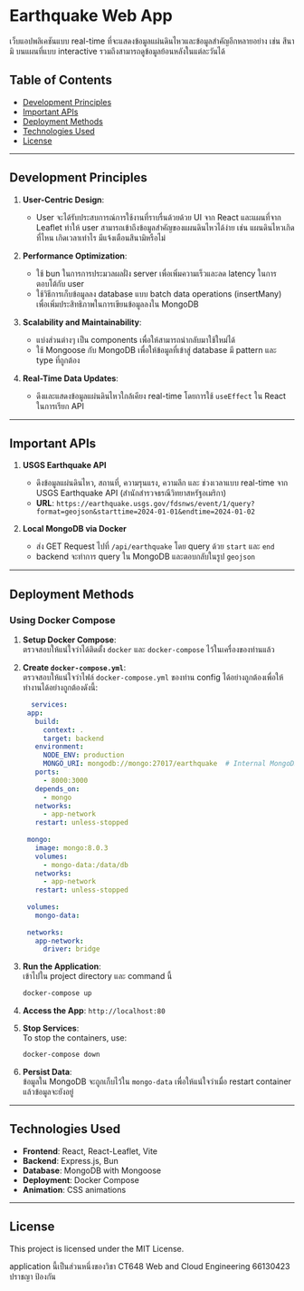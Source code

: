 # Earthquake Web App  

เว็บแอปพลิเคชันแบบ real-time ที่จะแสดงข้อมูลแผ่นดินไหวและข้อมูลสำคัญอีกหลายอย่าง เช่น สึนามิ บนแผนที่แบบ interactive รวมถึงสามารถดูข้อมูลย้อนหลังในแต่ละวันได้

## Table of Contents  
- [Development Principles](#development-principles)  
- [Important APIs](#important-apis)  
- [Deployment Methods](#deployment-methods)  
- [Technologies Used](#technologies-used)  
- [License](#license)  

---

## Development Principles  

1. **User-Centric Design**:  
   - User จะได้รับประสบการณ์การใช้งานที่ราบรื่นด้วยด้วย UI จาก React และแผนที่จาก Leaflet ทำให้ user สามารถเข้าถึงข้อมูลสำคัญของแผนดินไหวได้ง่าย เช่น แผนดินไหวเกิดที่ไหน เกิดเวลาเท่าไร มีแจ้งเตือนสึนามิหรือไม่

2. **Performance Optimization**:  
   - ใช้ bun ในการการประมวลผลฝั่ง server เพื่อเพิ่มความเร็วและลด latency ในการตอบโต้กับ user  
   - ใช้วิธีการเก็บข้อมูลลง database แบบ batch data operations (insertMany) เพื่อเพิ่มประสิทธิภาพในการเขียนข้อมูลลงใน MongoDB

3. **Scalability and Maintainability**:  
   - แบ่งส่วนต่างๆ เป็น components เพื่อให้สามารถนำกลับมาใช้ใหม่ได้
   - ใช้ Mongoose กับ MongoDB เพื่อให้ข้อมูลที่เข้าสู่ database มี pattern และ type ที่ถูกต้อง

4. **Real-Time Data Updates**:  
   - ดึงและแสดงข้อมูลแผ่นดินไหวใกล้เคียง real-time โดยการใช้ `useEffect` ใน React ในการเรียก API

---

## Important APIs  

1. **USGS Earthquake API**  
   - ดึงข้อมูลแผ่นดินไหว, สถานที่, ความรุนแรง, ความลึก และ ช่วงเวลาแบบ real-time จาก USGS Earthquake API (สำนักสำรวจธรณีวิทยาสหรัฐอเมริกา)
   - **URL**: `https://earthquake.usgs.gov/fdsnws/event/1/query?format=geojson&starttime=2024-01-01&endtime=2024-01-02`  

2. **Local MongoDB via Docker**  
   - ส่ง GET Request ไปที่ `/api/earthquake` โดย query ด้วย `start` และ `end`
   - backend จะทำการ query ใน MongoDB และตอบกลับในรูป `geojson`

---

## Deployment Methods  

### Using Docker Compose   

1. **Setup Docker Compose**:  
   ตรวจสอบให้แน่ใจว่าได้ติดตั้ง `docker` และ `docker-compose` ไว้ในเครื่องของท่านแล้ว

2. **Create `docker-compose.yml`**:  
   ตรวจสอบให้แน่ใจว่าไฟล์ `docker-compose.yml` ของท่าน config ได้อย่างถูกต้องเพื่อให้ทำงานได้อย่างถูกต้องดังนี้: 

   ```yaml
     services:
    app:
      build:
        context: .
        target: backend
      environment:
        NODE_ENV: production
        MONGO_URI: mongodb://mongo:27017/earthquake  # Internal MongoDB connection
      ports:
        - 8000:3000
      depends_on:
        - mongo
      networks:
        - app-network
      restart: unless-stopped
  
    mongo:
      image: mongo:8.0.3
      volumes:
        - mongo-data:/data/db 
      networks:
        - app-network
      restart: unless-stopped
  
    volumes:
      mongo-data:
    
    networks:
      app-network:
        driver: bridge
   ```
   


3. **Run the Application**:  
   เข้าไปใน project directory และ command นี้ 
   ```bash
   docker-compose up
   ```

4. **Access the App**:
   `http://localhost:80`

6. **Stop Services**:  
   To stop the containers, use:  
   ```bash
   docker-compose down
   ```

7. **Persist Data**:  
   ข้อมูลใน MongoDB จะถูกเก็บไว้ใน `mongo-data` เพื่อให้แน่ใจว่าเมื่อ restart container แล้วข้อมูลจะยังอยู่

---

## Technologies Used  

- **Frontend**: React, React-Leaflet, Vite  
- **Backend**: Express.js, Bun  
- **Database**: MongoDB with Mongoose  
- **Deployment**: Docker Compose  
- **Animation**: CSS animations

---

## License  

This project is licensed under the MIT License.

application นี้เป็นส่วนหนึ่งของวิชา CT648 Web and Cloud Engineering
66130423 ปราชญา ป้องกัน

